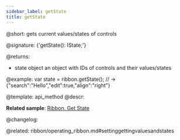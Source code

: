```yaml
---
sidebar_label: getState
title: getState
---          
```


@short: gets current values/states of controls

@signature: {'getState(): IState;'}

@returns:
- state		object		an object with IDs of controls and their values/states

@example:
var state = ribbon.getState(); // -> {"search":"Hello","edit":true,"align":"right"}

@template: api_method
@descr:

**Related sample**: [Ribbon. Get State](https://snippet.dhtmlx.com/coei9fys)

@changelog:

@related: ribbon/operating_ribbon.md#settinggettingvaluesandstates
